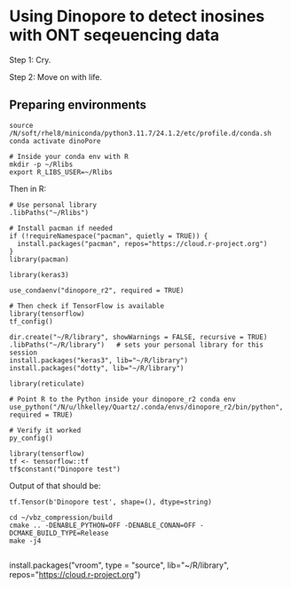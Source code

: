 # Using Dinopore to detect inosines with ONT seqeuencing data

Step 1: Cry.

Step 2: Move on with life.

## Preparing environments

```
source /N/soft/rhel8/miniconda/python3.11.7/24.1.2/etc/profile.d/conda.sh
conda activate dinoPore
```

```
# Inside your conda env with R
mkdir -p ~/Rlibs
export R_LIBS_USER=~/Rlibs
```
Then in R:
```
# Use personal library
.libPaths("~/Rlibs")

# Install pacman if needed
if (!requireNamespace("pacman", quietly = TRUE)) {
  install.packages("pacman", repos="https://cloud.r-project.org")
}
library(pacman)
```

```
library(keras3)

use_condaenv("dinopore_r2", required = TRUE)

# Then check if TensorFlow is available
library(tensorflow)
tf_config()
```

```
dir.create("~/R/library", showWarnings = FALSE, recursive = TRUE)
.libPaths("~/R/library")   # sets your personal library for this session
install.packages("keras3", lib="~/R/library")
install.packages("dotty", lib="~/R/library")
```

```
library(reticulate)

# Point R to the Python inside your dinopore_r2 conda env
use_python("/N/u/lhkelley/Quartz/.conda/envs/dinopore_r2/bin/python", required = TRUE)

# Verify it worked
py_config()
```

```
library(tensorflow)
tf <- tensorflow::tf
tf$constant("Dinopore test")
```

Output of that should be:
```
tf.Tensor(b'Dinopore test', shape=(), dtype=string)
```

```
cd ~/vbz_compression/build
cmake .. -DENABLE_PYTHON=OFF -DENABLE_CONAN=OFF -DCMAKE_BUILD_TYPE=Release
make -j4


```
install.packages("vroom", type = "source", lib="~/R/library",
                 repos="https://cloud.r-project.org")
```



